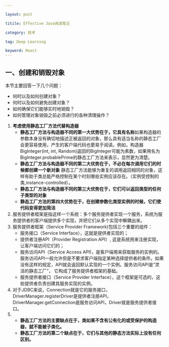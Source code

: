```yaml
---

layout: post

titile: Effective Java阅读笔记

category: 技术

tag: Deep Learning

keyword: React
---
```


## 一、创建和销毁对象

本节主要回答一下几个问题：

+ 何时以及如何创建对象？
+ 何时以及如何避免创建对象？
+ 如何确保它们能够实时地销毁？
+ 如何管理对象销毁之前必须进行的各种清理操作？

1. **考虑使用静态工厂方法代替构造器** 
   + **静态工厂方法与构造器不同的第一大优势在于，它具有名称**如果构造器的参数本身没有确切地描述正被返回的对象，那么具有适当名称的静态工厂会更容易使用，产生的客户端代码也更易于阅读。例如，构造器BigInteger(int, int, Random)返回的BigInteger可能为素数，如果用名为BigInteger.probablePrime的静态工厂方法来表示，显然更为清楚。
   + **静态工厂方法与构造器不同的第二大优势在于，不必在每次调用它们的时候都创建一个新对象** 静态工厂方法能够为重复的调用返回相同的对象，这样有助于类总能严格控制在某个时刻哪些实例应该存在。（实例受控制的类,instance-controlled）。
   + **静态工厂方法与构造器不同的第三大优势在于，它们可以返回类型的任何子类型的对象** 
   + **静态工厂方法的第四大优势在于，在创建参数化类型实例的时候，它们使代码变得更加简洁**
2. 服务提供者框架是指这样一个系统：多个服务提供者实现一个服务，系统为服务提供者的客户端提供多个实现，并把它们从多个实现中解耦出来。
3. 服务提供者框架（Service Provider Framework)包括三个重要的组件：
   + 服务接口（Service Interface），这就是提供者实现的；
   + 提供者注册API（Provider Registration API）, 这是系统用来注册实现，让客户端访问它们的；
   + 服务访问API（Service Access API)，是客户端用来获取服务的实例的。服务访问API一般允许但是不要求客户端指定某种选择提供者的条件。如果没有这样的规定，API就会返回默认实现的一个实例。服务访问API是”灵活的静态工厂“， 它构成了服务提供者框架的基础。
   + 服务提供者接口（Service Provider Interface），这个框架是可选的，这些提供者负责创建其服务实现的实例。
4. 对于JDBC来说，Connection就是它的服务接口，DriverManager.registerDriver是提供者注册API，DriverManager.getConnection是服务访问API，Driver就是服务提供者接口。
5. + **静态工厂方法的主要缺点在于，类如果不含有公有化的或受保护的构造器，就不能被子类化。**
   + **静态工厂方法的第二个缺点在于，它们与其他的静态方法实际上没有任何区别。**

